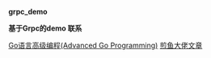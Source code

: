 **grpc_demo**

**基于Grpc的demo 联系**

[Go语言高级编程(Advanced Go Programming)](https://chai2010.gitbooks.io/advanced-go-programming-book/ "chai2010")
[煎鱼大佬文章](https://book.eddycjy.com/golang/ "煎鱼大佬")
